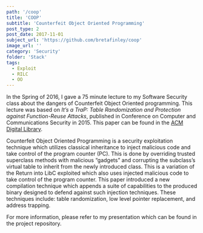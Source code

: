 ```yaml
---
path: '/coop'
title: 'COOP'
subtitle: 'Counterfeit Object Oriented Programming'
post_type: 2
post_date: 2017-11-01
subject_url: 'https://github.com/bretafinley/coop'
image_url: ''
category: 'Security'
folder: 'Stack'
tags:
  - Exploit
  - RILC
  - OO
---
```


In the Spring of 2016, I gave a 75 minute lecture to my Software Security class about the dangers of Counterfeit Object Oriented programming. This lecture was based on *It’s a TraP: Table Randomization and Protection against Function-Reuse Attacks*, published in Conference on Computer and Communications Security in 2015. This paper can be found in the [ACM Digital Library](https://dl.acm.org/citation.cfm?id=2813682]).

Counterfeit Object Oriented Programming is a security exploitation technique which utilizes classical inheritance to inject malicious code and take control of the program counter (PC). This is done by overriding trusted superclass methods with malicious “gadgets” and corrupting the subclass’s virtual table to inherit from the newly introduced class. This is a variation of the Return into LibC exploited which also uses injected malicious code to take control of the program counter. This paper introduced a new compilation technique which appends a suite of capabilities to the produced binary designed to defend against such injection techniques. These techniques include: table randomization, low level pointer replacement, and address trapping.

For more information, please refer to my presentation which can be found in the project repository.

